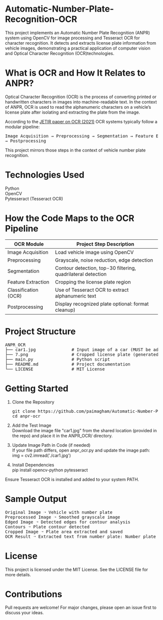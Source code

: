 # Automatic-Number-Plate-Recognition-OCR
This project implements an Automatic Number Plate Recognition (ANPR) system using OpenCV for image processing and Tesseract OCR for character recognition. It detects and extracts license plate information from vehicle images, demonstrating a practical application of computer vision and Optical Character Recognition (OCR)technologies.

# What is OCR and How It Relates to ANPR?

Optical Character Recognition (OCR) is the process of converting printed or handwritten characters in images into machine-readable text. In the context of ANPR, OCR is used to read the alphanumeric characters on a vehicle’s license plate after isolating and extracting the plate from the image.

According to the [JETIR paper on OCR (2021)](https://www.jetir.org/papers/JETIR2104193.pdf) OCR systems typically follow a modular pipeline:

<pre>
Image Acquisition → Preprocessing → Segmentation → Feature Extraction → Classification (Neural Networks)
→ Postprocessing</pre>
This project mirrors those steps in the context of vehicle number plate recognition.

# Technologies Used

Python<br>
OpenCV<br>
Pytesseract (Tesseract OCR)<br>

# How the Code Maps to the OCR Pipeline

| **OCR Module**        | **Project Step Description**                                      |
|------------------------|-------------------------------------------------------------------|
| Image Acquisition      | Load vehicle image using OpenCV                                  |
| Preprocessing          | Grayscale, noise reduction, edge detection                       |
| Segmentation           | Contour detection, top-30 filtering, quadrilateral detection     |
| Feature Extraction     | Cropping the license plate region                                |
| Classification (OCR)   | Use of Tesseract OCR to extract alphanumeric text                |
| Postprocessing         | Display recognized plate optional: format cleanup)                           |

 # Project Structure

<pre>ANPR_OCR
├── car1.jpg              # Input image of a car (MUST be added after cloning)
├── 7.png                 # Cropped license plate (generated at runtime)
├── main.py               # Python script
├── README.md             # Project documentation
└── LICENSE               # MIT License</pre>

 # Getting Started

1. Clone the Repository

   <pre>git clone https://github.com/paimagham/Automatic-Number-Plate-Recognition-OCR
   cd anpr-ocr</pre>
   
3. Add the Test Image<br>
   Download the image file "car1.jpg" from the shared location (provided in the repo) and place it in the ANPR_OCR/ directory.<br>

4. Update Image Path in Code (if needed)<br>
If your file path differs, open anpr_ocr.py and update the image path: img = cv2.imread('./car1.jpg')<br>

4. Install Dependencies<br>
pip install opencv-python pytesseract<br>

Ensure Tesseract OCR is installed and added to your system PATH.

# Sample Output

<pre>Original Image ➝ Vehicle with number plate
Preprocessed Image ➝ Smoothed grayscale image
Edged Image ➝ Detected edges for contour analysis
Contours ➝ Plate contour detected
Cropped Image ➝ Plate area extracted and saved
OCR Result ➝ Extracted text from number plate: Number plate is: MH12DE1XXX</pre>

# License

This project is licensed under the MIT License. See the LICENSE file for more details.

# Contributions

Pull requests are welcome! For major changes, please open an issue first to discuss your ideas.

